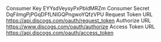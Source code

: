 Consumer Key EYYsdVeysyPxPbldMRZm
Consumer Secret DqFilmgPjPGqDFfLNlGQPngwoYQfzVPU
Request Token URL https://api.discogs.com/oauth/request_token
Authorize URL https://www.discogs.com/oauth/authorize
Access Token URL https://api.discogs.com/oauth/access_token
